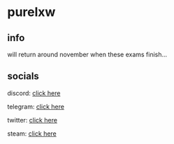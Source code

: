 # purelxw

## info
will return around november when these exams finish...

## socials
discord: [click here](https://discord.com/users/343735638085861377)

telegram: [click here](https://t.me/purelxw)

twitter: [click here](https://twitter.com/purelxw)

steam: [click here](https://steamcommunity.com/id/Purelxw)
